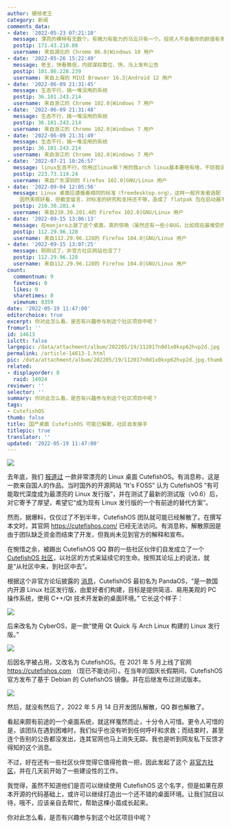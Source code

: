 ```yaml
---
author: 硬核老王
category: 新闻
comments_data:
- date: '2022-05-23 07:21:10'
  message: 漂亮的模特有无数个。有魄力有能力的马云只有一个。投资人不会看你的颜值有多正义。
  postip: 171.43.210.88
  username: 来自湖北的 Chrome 86.0|Windows 10 用户
- date: '2022-05-26 15:22:49'
  message: 老王，快看微信，内部谋权篡位，快，马上发布公告
  postip: 101.86.228.239
  username: 来自上海的 MIUI Browser 16.3|Android 12 用户
- date: '2022-06-09 21:31:45'
  message: 生态不行，搞一堆没用的系统
  postip: 36.101.243.214
  username: 来自浙江的 Chrome 102.0|Windows 7 用户
- date: '2022-06-09 21:31:48'
  message: 生态不行，搞一堆没用的系统
  postip: 36.101.243.214
  username: 来自浙江的 Chrome 102.0|Windows 7 用户
- date: '2022-06-09 21:31:49'
  message: 生态不行，搞一堆没用的系统
  postip: 36.101.243.214
  username: 来自浙江的 Chrome 102.0|Windows 7 用户
- date: '2022-07-21 10:26:57'
  message: linux生态不行，你用过linux嘛？用的我arch linux基本要啥有啥，不妨我说，win就是个。
  postip: 223.73.119.24
  username: 来自广东深圳的 Firefox 102.0|GNU/Linux 用户
- date: '2022-09-04 12:05:56'
  message: Linux 桌面应遵循着相同的标准（freedesktop.org），这样一般开发者适配 GNOME、KDE 这两种主流桌面即可。CuteFish
    固然美观好看，但截至留言，对标准的研究和支持还不够，造成了 flatpak 包在启动器不显示等 bug。开发质量良莠不齐，才造成了桌面“碎片化”的表象。
  postip: 210.30.201.4
  username: 来自210.30.201.4的 Firefox 102.0|GNU/Linux 用户
- date: '2022-09-15 13:06:13'
  message: 在manjaro上装了这个桌面，真的惊艳（虽然还有一些小BUG，比如现在最难受的是没有快捷键定义），希望社区能把精力放在桌面，软件生态交给发行版，这样也许可以发展更好
  postip: 112.29.96.128
  username: 来自112.29.96.128的 Firefox 104.0|GNU/Linux 用户
- date: '2022-09-15 13:07:25'
  message: 刚刚试了，非官方社区网站也没了?
  postip: 112.29.96.128
  username: 来自112.29.96.128的 Firefox 104.0|GNU/Linux 用户
count:
  commentnum: 9
  favtimes: 0
  likes: 0
  sharetimes: 0
  viewnum: 8359
date: '2022-05-19 11:47:00'
editorchoice: true
excerpt: 你对此怎么看，是否有兴趣参与到这个社区项目中呢？
fromurl: ''
id: 14613
islctt: false
largepic: /data/attachment/album/202205/19/112017n0d1x0kxp62hvp2d.jpg
permalink: /article-14613-1.html
pic: /data/attachment/album/202205/19/112017n0d1x0kxp62hvp2d.jpg.thumb.jpg
related:
- displayorder: 0
  raid: 14924
reviewer: ''
selector: ''
summary: 你对此怎么看，是否有兴趣参与到这个社区项目中呢？
tags:
- CutefishOS
thumb: false
title: 国产桌面 CutefishOS 可能已解散，社区自发接手
titlepic: true
translator: ''
updated: '2022-05-19 11:47:00'
---
```


![](/data/attachment/album/202205/19/112017n0d1x0kxp62hvp2d.jpg)


去年底，我们 [报道过](/article-14058-1.html) 一款非常漂亮的 Linux 桌面 CutefishOS。有消息称，这是一款来自国人的作品。当时国外的开源网站 “It's FOSS” 认为 CutefishOS “有可能取代深度成为最漂亮的 Linux 发行版”，并在测试了最新的测试版（v0.6）后，对它寄予了厚望，希望它“成为现有 Linux 发行版的一个有前途的替代方案”。


然而，据爆料，仅仅过了不到半年，CutefishOS 团队就可能已经解散了。在撰写本文时，其官网 <https://cutefishos.com/> 已经无法访问。有消息称，解散原因是由于团队缺乏资金而结束了开发，但我尚未见到官方的解释和宣布。


在惋惜之余，被踢出 CutefishOS QQ 群的一些社区伙伴们自发成立了一个 [CutefishOS 社区](https://community.cutefish.org/)，以社区的方式来延续它的生命。按照其论坛上的说法，就是“从社区中来，到社区中去”。


根据这个非官方论坛披露的 [消息](https://community.cutefish.org/d/7)，CutefishOS 最初名为 PandaOS，“是一款国内开源 Linux 社区发行版，由爱好者们构建，目标是提供简洁、易用美观的 PC 操作系统，使用 C++/Qt 技术开发新的桌面环境。” 它长这个样子：


![](/data/attachment/album/202205/19/111435ygtss5peb4f2wteg.jpg)


后来改名为 CyberOS，是一款“使用 Qt Quick 与 Arch Linux 构建的 Linux 发行版。”


![](/data/attachment/album/202205/19/111547n597y9jrhy9k529k.jpg)


后因名字被占用，又改名为 CutefishOS。在 2021 年 5 月上线了官网 <https://cutefishos.com> （现已不能访问）。在当年的国庆长假期间，CutefishOS 官方发布了基于 Debian 的 CutefishOS 镜像。并在后继发布过测试版本。


![](/data/attachment/album/202205/19/114819v1zbgkacojjc33m9.jpg)


然后，就没有然后了，2022 年 5 月 14 日开发团队解散，QQ 群也解散了。


看起来颇有前途的一个桌面系统，就这样戛然而止，十分令人可惜。更令人可惜的是，该团队在遇到困难时，我们似乎也没有听到任何呼吁和求救；而结束时，甚至连个告别的公告都没发出，连其官网也马上消失无踪。我也是听到网友私下反馈才得知的这个消息。


不过，好在还有一些社区伙伴觉得它值得抢救一把，因此发起了这个 [非官方社区](https://community.cutefish.org/)，并在几天前开始了一些建设性的工作。


我觉得，虽然不知道他们是否可以继续使用 CutefishOS 这个名字，但是如果在原本开源的代码基础上，或许可以继续打造出一个还不错的桌面环境。让我们拭目以待，哦不，应该亲自去帮忙，帮助这棵小苗成长起来。


你对此怎么看，是否有兴趣参与到这个社区项目中呢？